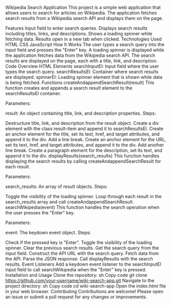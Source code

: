 Wikipedia Search Application
This project is a simple web application that allows users to search for articles on Wikipedia. The application fetches search results from a Wikipedia search API and displays them on the page.

Features
Input field to enter search queries.
Displays search results including titles, links, and descriptions.
Shows a loading spinner while fetching data.
Results open in a new tab when clicked.
Technologies Used
HTML
CSS
JavaScript
How It Works
The user types a search query into the input field and presses the "Enter" key.
A loading spinner is displayed while the application fetches data from the Wikipedia search API.
The search results are displayed on the page, each with a title, link, and description.
Code Overview
HTML Elements
searchInputEl: Input field where the user types the search query.
searchResultsEl: Container where search results are displayed.
spinnerEl: Loading spinner element that is shown while data is being fetched.
Functions
createAndappendSearchResult(result)
This function creates and appends a search result element to the searchResultsEl container.

Parameters:

result: An object containing title, link, and description properties.
Steps:

Destructure title, link, and description from the result object.
Create a div element with the class result-item and append it to searchResultsEl.
Create an anchor element for the title, set its text, href, and target attributes, and append it to the div.
Add a line break.
Create an anchor element for the URL, set its text, href, and target attributes, and append it to the div.
Add another line break.
Create a paragraph element for the description, set its text, and append it to the div.
displayResults(search_results)
This function handles displaying the search results by calling createAndappendSearchResult for each result.

Parameters:

search_results: An array of result objects.
Steps:

Toggle the visibility of the loading spinner.
Loop through each result in the search_results array and call createAndappendSearchResult.
searchWikipedia(event)
This function handles the search operation when the user presses the "Enter" key.

Parameters:

event: The keydown event object.
Steps:

Check if the pressed key is "Enter".
Toggle the visibility of the loading spinner.
Clear the previous search results.
Get the search query from the input field.
Construct the API URL with the search query.
Fetch data from the API.
Parse the JSON response.
Call displayResults with the search results.
Event Listeners
Add a keydown event listener to the searchInputEl input field to call searchWikipedia when the "Enter" key is pressed.
Installation and Usage
Clone the repository:
sh
Copy code
git clone https://github.com/your-username/wiki-search-app.git
Navigate to the project directory:
sh
Copy code
cd wiki-search-app
Open the index.html file in your web browser.
Contributing
Contributions are welcome! Please open an issue or submit a pull request for any changes or improvements.
